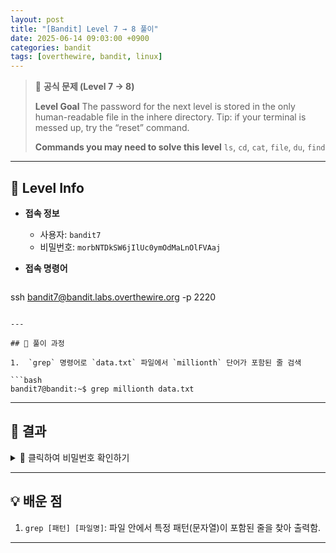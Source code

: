 ```yaml
---
layout: post
title: "[Bandit] Level 7 → 8 풀이"
date: 2025-06-14 09:03:00 +0900
categories: bandit
tags: [overthewire, bandit, linux]
---
```


> 📝 **공식 문제 (Level 7 → 8)**
>
> **Level Goal**
> The password for the next level is stored in the only human-readable file in the inhere directory. Tip: if your terminal is messed up, try the “reset” command.
>
> **Commands you may need to solve this level**
> `ls`, `cd`, `cat`, `file`, `du`, `find`

---

## 🔐 Level Info

- **접속 정보**
  - 사용자: `bandit7`
  - 비밀번호: `morbNTDkSW6jIlUc0ymOdMaLnOlFVAaj`
  
- **접속 명령어**

  ```bash
ssh bandit7@bandit.labs.overthewire.org -p 2220
  ```

---

## 🧪 풀이 과정

1.  `grep` 명령어로 `data.txt` 파일에서 `millionth` 단어가 포함된 줄 검색

```bash
bandit7@bandit:~$ grep millionth data.txt
```

---

## 🎯 결과

<details markdown="1">
<summary>👀 클릭하여 비밀번호 확인하기</summary>

```
dfwvzFQi4mU0wfNbFOe9RoWskMLg7eEc
```

</details>

---

## 💡 배운 점

1. `grep [패턴] [파일명]`: 파일 안에서 특정 패턴(문자열)이 포함된 줄을 찾아 출력함.

---
